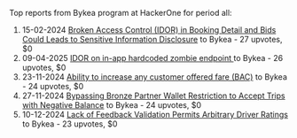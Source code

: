 Top reports from Bykea program at HackerOne for period all:

1. 15-02-2024 [Broken Access Control (IDOR) in Booking Detail and Bids Could Leads to Sensitive Information Disclosure](https://hackerone.com/reports/2374730) to Bykea - 27 upvotes, $0
2. 09-04-2025 [IDOR on in-app hardcoded zombie endpoint  ](https://hackerone.com/reports/3085742) to Bykea - 26 upvotes, $0
3. 23-11-2024 [Ability to increase any customer offered fare (BAC)](https://hackerone.com/reports/2861888) to Bykea - 24 upvotes, $0
4. 27-11-2024 [Bypassing Bronze Partner Wallet Restriction to Accept Trips with Negative Balance](https://hackerone.com/reports/2868164) to Bykea - 24 upvotes, $0
5. 10-12-2024 [Lack of Feedback Validation Permits Arbitrary Driver Ratings](https://hackerone.com/reports/2894018) to Bykea - 23 upvotes, $0
